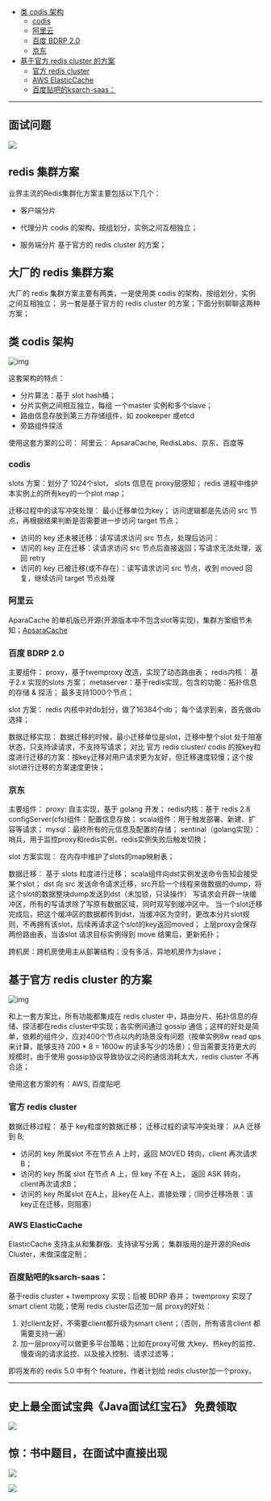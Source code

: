 - [类 codis 架构](#--codis---)
  * [codis](#codis)
  * [阿里云](#---)
  * [百度 BDRP 2.0](#---bdrp-20)
  * [京东](#--)
- [基于官方 redis cluster 的方案](#-----redis-cluster----)
  * [官方 redis cluster](#---redis-cluster)
  * [AWS ElasticCache](#aws-elasticcache)
  * [百度贴吧的ksarch-saas：](#-----ksarch-saas-)

---
## 面试问题

![](https://img-blog.csdnimg.cn/20210330164808591.png)

##  redis 集群方案

业界主流的Redis集群化方案主要包括以下几个：

- 客户端分片

- 代理分片
 codis 的架构，按组划分，实例之间互相独立；
- 服务端分片
基于官方的 redis cluster 的方案；

##   大厂的 redis 集群方案

大厂的 redis 集群方案主要有两类，一是使用类 codis 的架构，按组划分，实例之间互相独立；
另一套是基于官方的 redis cluster 的方案；下面分别聊聊这两种方案；

## 类 codis 架构

![img](https://img-blog.csdnimg.cn/20181220143701631)

这套架构的特点：

- 分片算法：基于 slot hash桶；
- 分片实例之间相互独立，每组 一个master 实例和多个slave；
- 路由信息存放到第三方存储组件，如 zookeeper 或etcd
- 旁路组件探活

使用这套方案的公司：
阿里云： ApsaraCache, RedisLabs、京东、百度等

### codis

slots 方案：划分了 1024个slot， slots 信息在 proxy层感知； redis 进程中维护本实例上的所有key的一个slot map；

迁移过程中的读写冲突处理：
最小迁移单位为key；
访问逻辑都是先访问 src 节点，再根据结果判断是否需要进一步访问 target 节点；

- 访问的 key 还未被迁移：读写请求访问 src 节点，处理后访问：
- 访问的 key 正在迁移：读请求访问 src 节点后直接返回；写请求无法处理，返回 retry
- 访问的 key 已被迁移(或不存在）：读写请求访问 src 节点，收到 moved 回复，继续访问 target 节点处理

### 阿里云

AparaCache 的单机版已开源(开源版本中不包含slot等实现)，集群方案细节未知；[ApsaraCache](https://github.com/alibaba/ApsaraCache)

### 百度 BDRP 2.0

主要组件：
proxy，基于twemproxy 改造，实现了动态路由表；
redis内核： 基于2.x 实现的slots 方案；
metaserver：基于redis实现，包含的功能：拓扑信息的存储 & 探活；
最多支持1000个节点；

slot 方案：
redis 内核中对db划分，做了16384个db； 每个请求到来，首先做db选择；

数据迁移实现：
数据迁移的时候，最小迁移单位是slot，迁移中整个slot 处于阻塞状态，只支持读请求，不支持写请求；
对比 官方 redis cluster/ codis 的按key粒度进行迁移的方案：按key迁移对用户请求更为友好，但迁移速度较慢；这个按slot进行迁移的方案速度更快；

### 京东

主要组件：
proxy: 自主实现，基于 golang 开发；
redis内核：基于 redis 2.8
configServer(cfs)组件：配置信息存放；
scala组件：用于触发部署、新建、扩容等请求；
mysql：最终所有的元信息及配置的存储；
sentinal（golang实现）：哨兵，用于监控proxy和redis实例，redis实例失败后触发切换；

slot 方案实现：
在内存中维护了slots的map映射表；

数据迁移：
基于 slots 粒度进行迁移；
scala组件向dst实例发送命令告知会接受某个slot；
dst 向 src 发送命令请求迁移，src开启一个线程来做数据的dump，将这个slot的数据整块dump发送到dst（未加锁，只读操作）
写请求会开辟一块缓冲区，所有的写请求除了写原有数据区域，同时双写到缓冲区中。
当一个slot迁移完成后，把这个缓冲区的数据都传到dst，当缓冲区为空时，更改本分片slot规则，不再拥有该slot，后续再请求这个slot的key返回moved；
上层proxy会保存两份路由表，当该slot 请求目标实例得到 move 结果后，更新拓扑；

跨机房：跨机房使用主从部署结构；没有多活，异地机房作为slave；

## 基于官方 redis cluster 的方案

![img](https://img-blog.csdnimg.cn/20181220143701647)

和上一套方案比，所有功能都集成在 redis cluster 中，路由分片、拓扑信息的存储、探活都在redis cluster中实现；各实例间通过 gossip 通信；这样的好处是简单，依赖的组件少，应对400个节点以内的场景没有问题（按单实例8w read qps来计算，能够支持 200 * 8 = 1600w 的读多写少的场景）；但当需要支持更大的规模时，由于使用 gossip协议导致协议之间的通信消耗太大，redis cluster 不再合适；

使用这套方案的有：AWS, 百度贴吧

### 官方 redis cluster

数据迁移过程：
基于 key粒度的数据迁移；
迁移过程的读写冲突处理：
从A 迁移到 B;

- 访问的 key 所属slot 不在节点 A 上时，返回 MOVED 转向，client 再次请求B；
- 访问的 key 所属 slot 在节点 A 上，但 key 不在 A上， 返回 ASK 转向，client再次请求B；
- 访问的 key 所属slot 在A上，且key在 A上，直接处理；（同步迁移场景：该 key正在迁移，则阻塞）

### AWS ElasticCache

ElasticCache 支持主从和集群版、支持读写分离；
集群版用的是开源的Redis Cluster，未做深度定制；

### 百度贴吧的ksarch-saas：

基于redis cluster + twemproxy 实现；后被 BDRP 吞并；
twemproxy 实现了 smart client 功能；使用 redis cluster后还加一层 proxy的好处：

1. 对client友好，不需要client都升级为smart client；（否则，所有语言client 都需要支持一遍）
2. 加一层proxy可以做更多平台策略；比如在proxy可做 大key、热key的监控、慢查询的请求监控、以及接入控制、请求过滤等；

即将发布的 redis 5.0 中有个 feature，作者计划给 redis cluster加一个proxy。

---


##  史上最全面试宝典《Java面试红宝石》 免费领取

![](https://img-blog.csdnimg.cn/20210329213023227.png)

## 惊：书中题目，在面试中直接出现

![](https://img-blog.csdnimg.cn/2021032921325244.png)



![](https://img-blog.csdnimg.cn/202103292135075.png)
